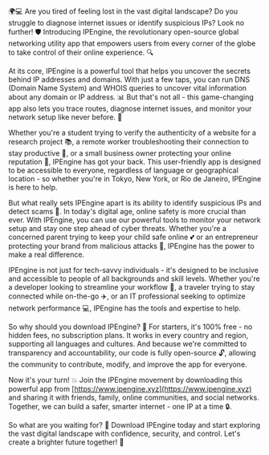 🌍💻 Are you tired of feeling lost in the vast digital landscape? Do you struggle to diagnose internet issues or identify suspicious IPs? Look no further! 🛡️ Introducing IPEngine, the revolutionary open-source global networking utility app that empowers users from every corner of the globe to take control of their online experience. 🔍

At its core, IPEngine is a powerful tool that helps you uncover the secrets behind IP addresses and domains. With just a few taps, you can run DNS (Domain Name System) and WHOIS queries to uncover vital information about any domain or IP address. 📊 But that's not all - this game-changing app also lets you trace routes, diagnose internet issues, and monitor your network setup like never before. 📡

Whether you're a student trying to verify the authenticity of a website for a research project 📚, a remote worker troubleshooting their connection to stay productive 💼, or a small business owner protecting your online reputation 🏢, IPEngine has got your back. This user-friendly app is designed to be accessible to everyone, regardless of language or geographical location - so whether you're in Tokyo, New York, or Rio de Janeiro, IPEngine is here to help.

But what really sets IPEngine apart is its ability to identify suspicious IPs and detect scams 🚨. In today's digital age, online safety is more crucial than ever. With IPEngine, you can use our powerful tools to monitor your network setup and stay one step ahead of cyber threats. Whether you're a concerned parent trying to keep your child safe online 💕 or an entrepreneur protecting your brand from malicious attacks 🚫, IPEngine has the power to make a real difference.

IPEngine is not just for tech-savvy individuals - it's designed to be inclusive and accessible to people of all backgrounds and skill levels. Whether you're a developer looking to streamline your workflow 🔩, a traveler trying to stay connected while on-the-go ✈️, or an IT professional seeking to optimize network performance 💻, IPEngine has the tools and expertise to help.

So why should you download IPEngine? 🤔 For starters, it's 100% free - no hidden fees, no subscription plans. It works in every country and region, supporting all languages and cultures. And because we're committed to transparency and accountability, our code is fully open-source 🔓, allowing the community to contribute, modify, and improve the app for everyone.

Now it's your turn! 💥 Join the IPEngine movement by downloading this powerful app from [https://www.ipengine.xyz](https://www.ipengine.xyz) and sharing it with friends, family, online communities, and social networks. Together, we can build a safer, smarter internet - one IP at a time 🔒.

So what are you waiting for? 🎉 Download IPEngine today and start exploring the vast digital landscape with confidence, security, and control. Let's create a brighter future together! 💫